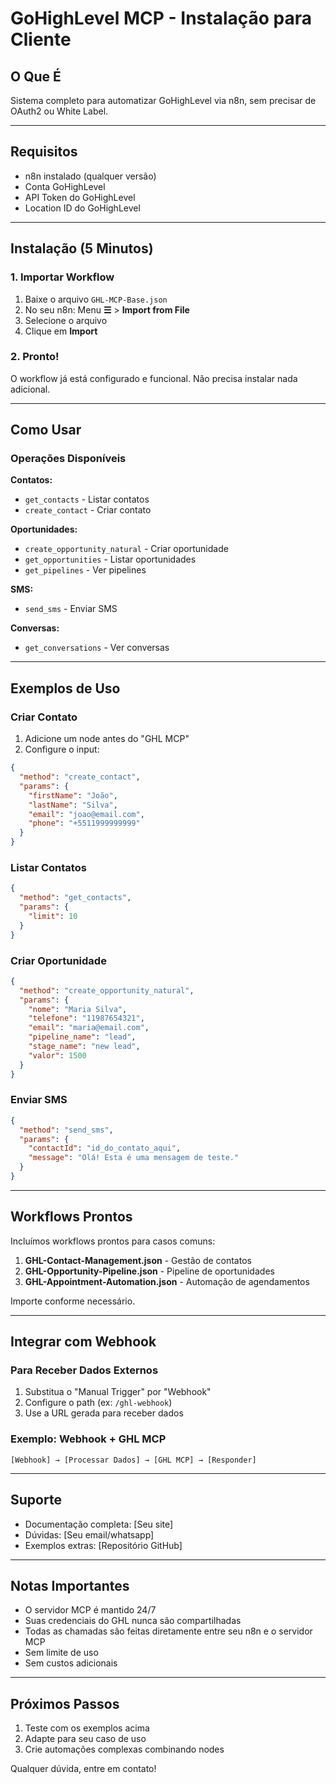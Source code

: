 # GoHighLevel MCP - Instalação para Cliente

## O Que É

Sistema completo para automatizar GoHighLevel via n8n, sem precisar de OAuth2 ou White Label.

---

## Requisitos

- n8n instalado (qualquer versão)
- Conta GoHighLevel
- API Token do GoHighLevel
- Location ID do GoHighLevel

---

## Instalação (5 Minutos)

### 1. Importar Workflow

1. Baixe o arquivo `GHL-MCP-Base.json`
2. No seu n8n: Menu **☰** > **Import from File**
3. Selecione o arquivo
4. Clique em **Import**

### 2. Pronto!

O workflow já está configurado e funcional. Não precisa instalar nada adicional.

---

## Como Usar

### Operações Disponíveis

**Contatos:**
- `get_contacts` - Listar contatos
- `create_contact` - Criar contato

**Oportunidades:**
- `create_opportunity_natural` - Criar oportunidade
- `get_opportunities` - Listar oportunidades
- `get_pipelines` - Ver pipelines

**SMS:**
- `send_sms` - Enviar SMS

**Conversas:**
- `get_conversations` - Ver conversas

---

## Exemplos de Uso

### Criar Contato

1. Adicione um node antes do "GHL MCP"
2. Configure o input:

```json
{
  "method": "create_contact",
  "params": {
    "firstName": "João",
    "lastName": "Silva",
    "email": "joao@email.com",
    "phone": "+5511999999999"
  }
}
```

### Listar Contatos

```json
{
  "method": "get_contacts",
  "params": {
    "limit": 10
  }
}
```

### Criar Oportunidade

```json
{
  "method": "create_opportunity_natural",
  "params": {
    "nome": "Maria Silva",
    "telefone": "11987654321",
    "email": "maria@email.com",
    "pipeline_name": "lead",
    "stage_name": "new lead",
    "valor": 1500
  }
}
```

### Enviar SMS

```json
{
  "method": "send_sms",
  "params": {
    "contactId": "id_do_contato_aqui",
    "message": "Olá! Esta é uma mensagem de teste."
  }
}
```

---

## Workflows Prontos

Incluímos workflows prontos para casos comuns:

1. **GHL-Contact-Management.json** - Gestão de contatos
2. **GHL-Opportunity-Pipeline.json** - Pipeline de oportunidades
3. **GHL-Appointment-Automation.json** - Automação de agendamentos

Importe conforme necessário.

---

## Integrar com Webhook

### Para Receber Dados Externos

1. Substitua o "Manual Trigger" por "Webhook"
2. Configure o path (ex: `/ghl-webhook`)
3. Use a URL gerada para receber dados

### Exemplo: Webhook + GHL MCP

```
[Webhook] → [Processar Dados] → [GHL MCP] → [Responder]
```

---

## Suporte

- Documentação completa: [Seu site]
- Dúvidas: [Seu email/whatsapp]
- Exemplos extras: [Repositório GitHub]

---

## Notas Importantes

- O servidor MCP é mantido 24/7
- Suas credenciais do GHL nunca são compartilhadas
- Todas as chamadas são feitas diretamente entre seu n8n e o servidor MCP
- Sem limite de uso
- Sem custos adicionais

---

## Próximos Passos

1. Teste com os exemplos acima
2. Adapte para seu caso de uso
3. Crie automações complexas combinando nodes

Qualquer dúvida, entre em contato!
